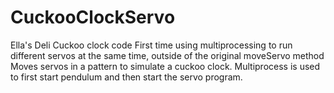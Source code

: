 # CuckooClockServo
Ella's Deli Cuckoo clock code
First time using multiprocessing to run different servos at the same time, outside of the original moveServo method
Moves servos in a pattern to simulate a cuckoo clock. Multiprocess is used to first start pendulum and then start the servo program.

